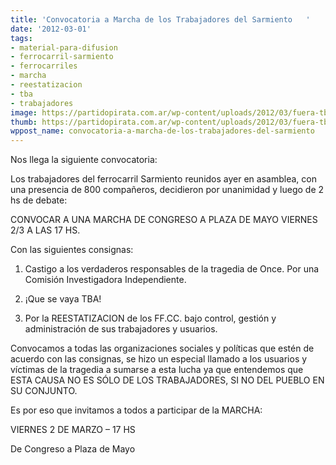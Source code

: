 ```yaml
---
title: 'Convocatoria a Marcha de los Trabajadores del Sarmiento   '
date: '2012-03-01'
tags:
- material-para-difusion
- ferrocarril-sarmiento
- ferrocarriles
- marcha
- reestatizacion
- tba
- trabajadores
image: https://partidopirata.com.ar/wp-content/uploads/2012/03/fuera-tba.jpg
thumb: https://partidopirata.com.ar/wp-content/uploads/2012/03/fuera-tba-150x150.jpg
wppost_name: convocatoria-a-marcha-de-los-trabajadores-del-sarmiento
---
```


Nos llega la siguiente convocatoria: 

Los trabajadores del ferrocarril Sarmiento reunidos ayer en asamblea, con una presencia de 800 compañeros, decidieron  por unanimidad y luego de 2 hs de debate:
 
 
CONVOCAR A UNA MARCHA DE CONGRESO A PLAZA DE MAYO 
VIERNES 2/3 A LAS 17 HS.
 
 
Con las siguientes consignas:
 
1)    Castigo a los verdaderos responsables de la tragedia de Once. Por una Comisión Investigadora Independiente.
 
2)    ¡Que se vaya TBA!
 
3)    Por la REESTATIZACION de los FF.CC. bajo control, gestión y administración de sus trabajadores y usuarios.
 
 
Convocamos a todas las organizaciones sociales y políticas que estén de acuerdo con las consignas, se hizo un especial llamado a los usuarios y víctimas de la tragedia a sumarse a esta lucha ya que entendemos que ESTA CAUSA NO ES SÓLO DE LOS TRABAJADORES, SI NO DEL PUEBLO EN SU CONJUNTO.
 
Es por eso que invitamos a todos a participar de la MARCHA:
 
VIERNES 2 DE MARZO – 17 HS
 
De Congreso a Plaza de Mayo
